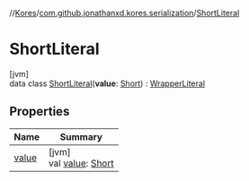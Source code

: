 //[Kores](../../../index.md)/[com.github.jonathanxd.kores.serialization](../index.md)/[ShortLiteral](index.md)

# ShortLiteral

[jvm]\
data class [ShortLiteral](index.md)(**value**: [Short](https://kotlinlang.org/api/latest/jvm/stdlib/kotlin/-short/index.html)) : [WrapperLiteral](../-wrapper-literal/index.md)

## Properties

| Name | Summary |
|---|---|
| [value](value.md) | [jvm]<br>val [value](value.md): [Short](https://kotlinlang.org/api/latest/jvm/stdlib/kotlin/-short/index.html) |
